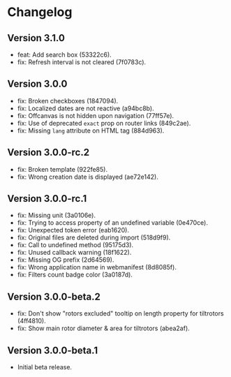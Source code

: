 # Changelog

## Version 3.1.0

- feat: Add search box (53322c6).
- fix: Refresh interval is not cleared (7f0783c).

## Version 3.0.0

- fix: Broken checkboxes (1847094).
- fix: Localized dates are not reactive (a94bc8b).
- fix: Offcanvas is not hidden upon navigation (77ff57e).
- fix: Use of deprecated `exact` prop on router links (849c2ae).
- fix: Missing `lang` attribute on HTML tag (884d963).

## Version 3.0.0-rc.2

- fix: Broken template (922fe85).
- fix: Wrong creation date is displayed (ae72e142).

## Version 3.0.0-rc.1

- fix: Missing unit (3a0106e).
- fix: Trying to access property of an undefined variable (0e470ce).
- fix: Unexpected token error (eab1620).
- fix: Original files are deleted during import (518d9f9).
- fix: Call to undefined method (95175d3).
- fix: Unused callback warning (18f1622).
- fix: Missing OG prefix (2d64569).
- fix: Wrong application name in webmanifest (8d8085f).
- fix: Filters count badge color (3a0187d).

## Version 3.0.0-beta.2

- fix: Don't show "rotors excluded" tooltip on length property for tiltrotors (4ff4810).
- fix: Show main rotor diameter & area for tiltrotors (abea2af).

## Version 3.0.0-beta.1

- Initial beta release.
